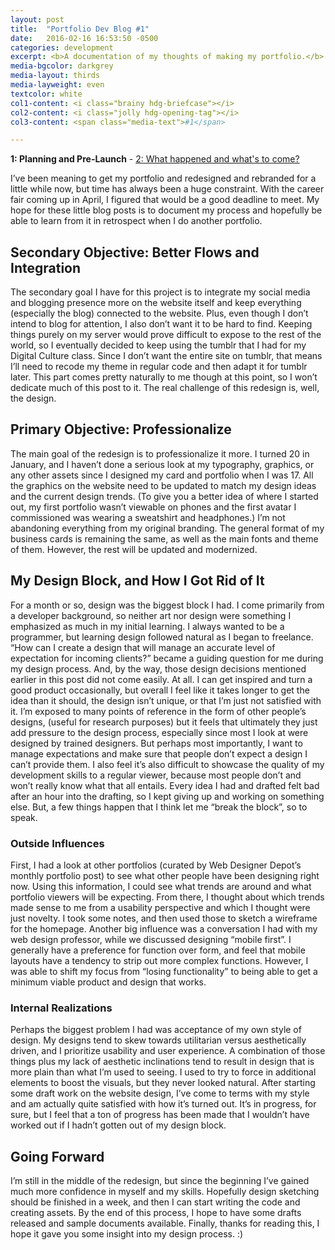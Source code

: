 ```yaml
---
layout: post
title:  "Portfolio Dev Blog #1"
date:   2016-02-16 16:53:50 -0500
categories: development
excerpt: <b>A documentation of my thoughts of making my portfolio.</b> - <i>"My hope for these little blog posts is to document my process and hopefully be able to learn from it in retrospect when I do another portfolio."</i>
media-bgcolor: darkgrey
media-layout: thirds
media-layweight: even
textcolor: white
col1-content: <i class="brainy hdg-briefcase"></i>
col2-content: <i class="jolly hdg-opening-tag"></i>
col3-content: <span class="media-text">#1</span>

---
```

**1: Planning and Pre-Launch** - [2: What happened and what's to come?](../../../../dev-blog/2016/06/14/blog-development-2.html)

I’ve been meaning to get my portfolio and redesigned and rebranded for a little while now, but time has always been a huge constraint. With the career fair coming up in April, I figured that would be a good deadline to meet. My hope for these little blog posts is to document my process and hopefully be able to learn from it in retrospect when I do another portfolio.


## Secondary Objective: Better Flows and Integration

The secondary goal I have for this project is to integrate my social media and blogging presence more on the website itself and keep everything (especially the blog) connected to the website. Plus, even though I don’t intend to blog for attention, I also don’t want it to be hard to find. Keeping things purely on my server would prove difficult to expose to the rest of the world, so I eventually decided to keep using the tumblr that I had for my Digital Culture class. Since I don’t want the entire site on tumblr, that means I’ll need to recode my theme in regular code and then adapt it for tumblr later. This part comes pretty naturally to me though at this point, so I won’t dedicate much of this post to it. The real challenge of this redesign is, well, the design.


## Primary Objective: Professionalize

The main goal of the redesign is to professionalize it more. I turned 20 in January, and I haven’t done a serious look at my typography, graphics, or any other assets since I designed my card and portfolio when I was 17. All the graphics on the website need to be updated to match my design ideas and the current design trends. (To give you a better idea of where I started out, my first portfolio wasn’t viewable on phones and the first avatar I commissioned was wearing a sweatshirt and headphones.) I’m not abandoning everything from my original branding. The general format of my business cards is remaining the same, as well as the main fonts and theme of them. However, the rest will be updated and modernized.  


## My Design Block, and How I Got Rid of It

For a month or so, design was the biggest block I had. I come primarily from a developer background, so neither art nor design were something I emphasized as much in my initial learning. I always wanted to be a programmer, but learning design followed natural as I began to freelance. “How can I create a design that will manage an accurate level of expectation for incoming clients?” became a guiding question for me during my design process. And, by the way, those design decisions mentioned earlier in this post did not come easily. At all. I can get inspired and turn a good product occasionally, but overall I feel like it takes longer to get the idea than it should, the design isn’t unique, or that I’m just not satisfied with it. I’m exposed to many points of reference in the form of other people’s designs, (useful for research purposes) but it feels that ultimately they just add pressure to the design process, especially since most I look at were designed by trained designers. But perhaps most importantly, I want to manage expectations and make sure that people don’t expect a design I can’t provide them. I also feel it’s also difficult to showcase the quality of my development skills to a regular viewer, because most people don’t and won’t really know what that all entails. Every idea I had and drafted felt bad after an hour into the drafting, so I kept giving up and working on something else. But, a few things happen that I think let me “break the block”, so to speak.


### Outside Influences

First, I had a look at other portfolios (curated by Web Designer Depot’s monthly portfolio post) to see what other people have been designing right now. Using this information, I could see what trends are around and what portfolio viewers will be expecting. From there, I thought about which trends made sense to me from a usability perspective and which I thought were just novelty. I took some notes, and then used those to sketch a wireframe for the homepage. Another big influence was a conversation I had with my web design professor, while we discussed designing “mobile first”. I generally have a preference for function over form, and feel that mobile layouts have a tendency to strip out more complex functions. However, I was able to shift my focus from “losing functionality” to being able to get a minimum viable product and design that works.


### Internal Realizations

Perhaps the biggest problem I had was acceptance of my own style of design. My designs tend to skew towards utilitarian versus aesthetically driven, and I prioritize usability and user experience. A combination of those things plus my lack of aesthetic inclinations tend to result in design that is more plain than what I’m used to seeing. I used to try to force in additional elements to boost the visuals, but they never looked natural. After starting some draft work on the website design, I’ve come to terms with my style and am actually quite satisfied with how it’s turned out. It’s in progress, for sure, but I feel that a ton of progress has been made that I wouldn’t have worked out if I hadn’t gotten out of my design block.


## Going Forward

I’m still in the middle of the redesign, but since the beginning I’ve gained much more confidence in myself and my skills. Hopefully design sketching should be finished in a week, and then I can start writing the code and creating assets. By the end of this process, I hope to have some drafts released and sample documents available. Finally, thanks for reading this, I hope it gave you some insight into my design process. :)
